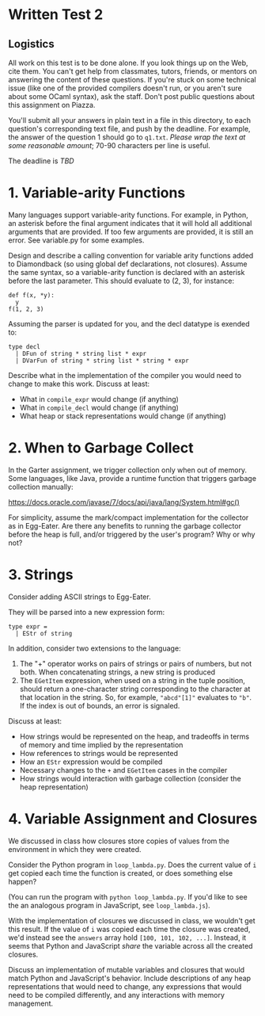 # Written Test 2

## Logistics

All work on this test is to be done alone.  If you look things up on the Web,
cite them.  You can't get help from classmates, tutors, friends, or mentors on
answering the content of these questions.  If you're stuck on some technical
issue (like one of the provided compilers doesn't run, or you aren't sure about
some OCaml syntax), ask the staff.  Don't post public questions about this
assignment on Piazza.

You'll submit all your answers in plain text in a file in this directory, to
each question's corresponding text file, and push by the deadline. For
example, the answer of the question 1 should go to `q1.txt`. *Please wrap the
text at some reasonable amount*; 70-90 characters per line is useful.

The deadline is *TBD*

# 1. Variable-arity Functions

Many languages support variable-arity functions. For example, in Python, an
asterisk before the final argument indicates that it will hold all additional
arguments that are provided. If too few arguments are provided, it is still an
error. See variable.py for some examples.

Design and describe a calling convention for variable arity functions added to
Diamondback (so using global def declarations, not closures). Assume the same
syntax, so a variable-arity function is declared with an asterisk before the
last parameter. This should evaluate to (2, 3), for instance:

    def f(x, *y):
      y
    f(1, 2, 3)

Assuming the parser is updated for you, and the decl datatype is exended to:

    type decl
      | DFun of string * string list * expr
      | DVarFun of string * string list * string * expr

Describe what in the implementation of the compiler you would need to change to
make this work.  Discuss at least:

- What in `compile_expr` would change (if anything)
- What in `compile_decl` would change (if anything)
- What heap or stack representations would change (if anything)


# 2. When to Garbage Collect

In the Garter assignment, we trigger collection only when out of memory. Some
languages, like Java, provide a runtime function that triggers garbage
collection manually:

https://docs.oracle.com/javase/7/docs/api/java/lang/System.html#gc()

For simplicity, assume the mark/compact implementation for the collector as in
Egg-Eater.  Are there any benefits to running the garbage collector before the
heap is full, and/or triggered by the user's program?  Why or why not?


# 3. Strings

Consider adding ASCII strings to Egg-Eater.

They will be parsed into a new expression form:

    type expr =
      | EStr of string

In addition, consider two extensions to the language:

1.  The "+" operator works on pairs of strings or pairs of numbers, but not
both.  When concatenating strings, a new string is produced
2.  The `EGetItem` expression, when used on a string in the tuple position,
should return a one-character string corresponding to the character at that
location in the string.  So, for example, `"abcd"[1]"` evaluates to `"b"`.  If
the index is out of bounds, an error is signaled.

Discuss at least:

- How strings would be represented on the heap, and tradeoffs in terms of
  memory and time implied by the representation
- How references to strings would be represented
- How an `EStr` expression would be compiled
- Necessary changes to the `+` and `EGetItem` cases in the compiler
- How strings would interaction with garbage collection (consider the heap
  representation)


# 4. Variable Assignment and Closures

We discussed in class how closures store copies of values from the environment
in which they were created.

Consider the Python program in `loop_lambda.py`.  Does the current value of `i`
get copied each time the function is created, or does something else happen?

(You can run the program with `python loop_lambda.py`.  If you'd like to see
the an analogous program in JavaScript, see `loop_lambda.js`).

With the implementation of closures we discussed in class, we wouldn't get this
result.  If the value of `i` was copied each time the closure was created, we'd
instead see the `answers` array hold `[100, 101, 102, ...]`.  Instead, it seems
that Python and JavaScript _share_ the variable across all the created
closures.

Discuss an implementation of mutable variables and closures that would match
Python and JavaScript's behavior.  Include descriptions of any heap
representations that would need to change, any expressions that would need to
be compiled differently, and any interactions with memory management.

